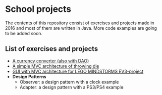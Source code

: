 # School projects

The contents of this repository consist of exercises and projects made in 2016 and most of them are written in Java. More code examples are going to be added soon.

## List of exercises and projects

* [A currency converter (also with DAO)](https://github.com/helentran93/school-projects-2016/tree/master/CurrencyConverter)
* [A simple MVC architecture of throwing die](https://github.com/helentran93/school-projects-2016/tree/master/DieMVC)
* [GUI with MVC architecture for LEGO MINDSTORMS EV3-project](https://github.com/helentran93/school-projects-2016/tree/master/GUI_EV3)
* **Design Patterns**
    * Observer: a design pattern with a clock example
    * Adapter: a design pattern with a PS3/PS4 example
